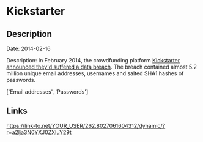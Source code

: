 # Kickstarter

## Description

Date: 2014-02-16

Description:
In February 2014, the crowdfunding platform <a href="https://www.kickstarter.com/blog/important-kickstarter-security-notice" target="_blank" rel="noopener">Kickstarter announced they'd suffered a data breach</a>. The breach contained almost 5.2 million unique email addresses, usernames and salted SHA1 hashes of passwords.


['Email addresses', 'Passwords']

## Links

https://link-to.net/YOUR_USER/262.8027061604312/dynamic/?r=a2lja3N0YXJ0ZXIuY29t